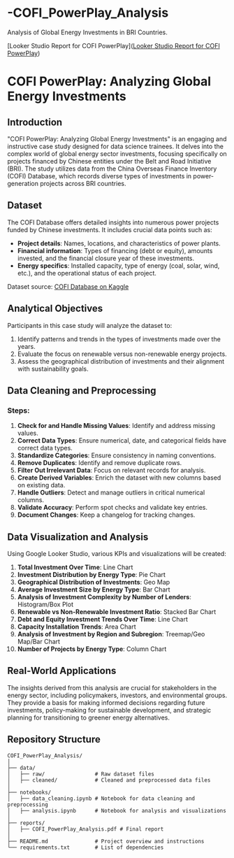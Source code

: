 # -COFI_PowerPlay_Analysis
Analysis of Global Energy Investments in BRI Countries.

[Looker Studio Report for COFI PowerPlay]([Looker Studio Report for COFI PowerPlay](https://lookerstudio.google.com/reporting/eec7a010-1c83-4580-9abb-9ec18c01ca57))
# COFI PowerPlay: Analyzing Global Energy Investments

## Introduction

"COFI PowerPlay: Analyzing Global Energy Investments" is an engaging and instructive case study designed for data science trainees. It delves into the complex world of global energy sector investments, focusing specifically on projects financed by Chinese entities under the Belt and Road Initiative (BRI). The study utilizes data from the China Overseas Finance Inventory (COFI) Database, which records diverse types of investments in power-generation projects across BRI countries.

## Dataset

The COFI Database offers detailed insights into numerous power projects funded by Chinese investments. It includes crucial data points such as:
- **Project details**: Names, locations, and characteristics of power plants.
- **Financial information**: Types of financing (debt or equity), amounts invested, and the financial closure year of these investments.
- **Energy specifics**: Installed capacity, type of energy (coal, solar, wind, etc.), and the operational status of each project.

Dataset source: [COFI Database on Kaggle](https://www.kaggle.com/datasets/shivavashishtha/china-overseas-finance-inventory-database/data)

## Analytical Objectives

Participants in this case study will analyze the dataset to:
1. Identify patterns and trends in the types of investments made over the years.
2. Evaluate the focus on renewable versus non-renewable energy projects.
3. Assess the geographical distribution of investments and their alignment with sustainability goals.

## Data Cleaning and Preprocessing

### Steps:
1. **Check for and Handle Missing Values**: Identify and address missing values.
2. **Correct Data Types**: Ensure numerical, date, and categorical fields have correct data types.
3. **Standardize Categories**: Ensure consistency in naming conventions.
4. **Remove Duplicates**: Identify and remove duplicate rows.
5. **Filter Out Irrelevant Data**: Focus on relevant records for analysis.
6. **Create Derived Variables**: Enrich the dataset with new columns based on existing data.
7. **Handle Outliers**: Detect and manage outliers in critical numerical columns.
8. **Validate Accuracy**: Perform spot checks and validate key entries.
9. **Document Changes**: Keep a changelog for tracking changes.

## Data Visualization and Analysis

Using Google Looker Studio, various KPIs and visualizations will be created:

1. **Total Investment Over Time**: Line Chart
2. **Investment Distribution by Energy Type**: Pie Chart
3. **Geographical Distribution of Investments**: Geo Map
4. **Average Investment Size by Energy Type**: Bar Chart
5. **Analysis of Investment Complexity by Number of Lenders**: Histogram/Box Plot
6. **Renewable vs Non-Renewable Investment Ratio**: Stacked Bar Chart
7. **Debt and Equity Investment Trends Over Time**: Line Chart
8. **Capacity Installation Trends**: Area Chart
9. **Analysis of Investment by Region and Subregion**: Treemap/Geo Map/Bar Chart
10. **Number of Projects by Energy Type**: Column Chart

## Real-World Applications

The insights derived from this analysis are crucial for stakeholders in the energy sector, including policymakers, investors, and environmental groups. They provide a basis for making informed decisions regarding future investments, policy-making for sustainable development, and strategic planning for transitioning to greener energy alternatives.

## Repository Structure

```plaintext
COFI_PowerPlay_Analysis/
│
├── data/
│   ├── raw/                # Raw dataset files
│   ├── cleaned/            # Cleaned and preprocessed data files
│
├── notebooks/
│   ├── data_cleaning.ipynb # Notebook for data cleaning and preprocessing
│   ├── analysis.ipynb      # Notebook for analysis and visualizations
│
├── reports/
│   ├── COFI_PowerPlay_Analysis.pdf # Final report
│
├── README.md               # Project overview and instructions
└── requirements.txt        # List of dependencies
